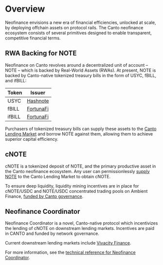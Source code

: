 # Overview

Neofinance envisions a new era of financial efficiencies, unlocked at scale, by deploying offchain assets on protocol rails. The Canto neofinance ecosystem consists of several primitives designed to enable transparent, competitive financial terms.

## RWA Backing for NOTE <a href="#rwas" id="rwas"></a>

Neofinance on Canto revolves around a decentralized unit of account – NOTE – which is backed by Real-World Assets (RWAs). At present, NOTE is backed by Canto-native tokenized treasury bills in the form of USYC, fBILL, and ifBILL:

| Token  | Issuer                                  |
| ------ | --------------------------------------- |
| USYC   | [Hashnote](https://www.hashnote.com/)   |
| fBILL  | [FortunaFi](https://www.fortunafi.com/) |
| ifBILL | [FortunaFi](https://www.fortunafi.com/) |

Purchasers of tokenized treasury bills can supply these assets to the [Canto Lending Market](../free-public-infrastructure/lending-market.md) and borrow NOTE against them, allowing them to achieve superior capital efficiency.

## cNOTE <a href="#cnote" id="cnote"></a>

cNOTE is a tokenized deposit of NOTE, and the primary productive asset in the Canto neofinance ecosystem. Any user can permissionlessly [supply NOTE](../user-guides/lending-and-borrowing.md#supplying-tokens) to the Canto Lending Market to obtain cNOTE.

To ensure deep liquidity, liquidity mining incentives are in place for cNOTE/USDC and NOTE/USDC concentrated trading pools on Ambient Finance, [funded by Canto governance](https://canto.io/governance/proposal/121).

## Neofinance Coordinator

Neofinance Coordinator is a novel, Canto-native protocol which incentivizes the lending of cNOTE on downstream lending markets. Incentives are paid in CANTO and funded by network governance.

Current downstream lending markets include [Vivacity Finance](https://vivacity.finance).

For more information, see the [technical reference for Neofinance Coordinator](overview.md#neofinance-coordinator).
